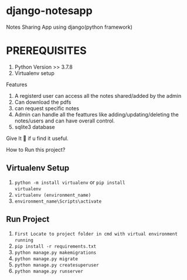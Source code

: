 # django-notesapp
Notes Sharing App using django(python framework)

# PREREQUISITES
1.  Python Version >> 3.7.8
2.  Virtualenv setup
  
 
Features
1. A registerd user can access all the notes shared/added by the admin
2. Can download the pdfs
3. can request specific notes
4. Admin can handle all the feattures like adding/updating/deleting the notes/users and can have overall control.
5. sqlite3 database

Give It 🌟 if u find it useful.

How to Run this project?

## Virtualenv Setup
1.    <code>python -m install virtualenv</code> or <code>pip install virtualenv</code> 
&nbsp;
3.    <code>virtualenv (environment_name)</code>
&nbsp;
5.    <code>environment_name\Scripts\activate</code>
&nbsp;

## Run Project
1.  <code>First Locate to project folder in cmd with virtual environment running</code>
&nbsp;
2.  <code>pip install -r requirements.txt</code>
&nbsp;
3.  <code>python manage.py makemigrations</code>
&nbsp;
4.  <code>python manage.py migrate</code>
&nbsp;
5.  <code>python manage.py createsuperuser</code>
&nbsp;
6.  <code>python manage.py runserver</code>
